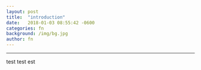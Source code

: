 ```yaml
---
layout: post
title:  "introduction"
date:   2018-01-03 08:55:42 -0600
categories: fn
background: /img/bg.jpg
author: fn
---
```

---

<p>test test est</p>
